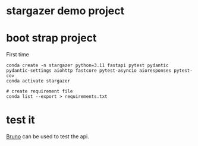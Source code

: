 # stargazer demo project

# boot strap project

First time

```shell
conda create -n stargazer python=3.11 fastapi pytest pydantic pydantic-settings aiohttp fastcore pytest-asyncio aioresponses pytest-cov
conda activate stargazer

# create requirement file
conda list --export > requirements.txt

```



# test it


[Bruno](https://www.usebruno.com/) can be used to test the api.

